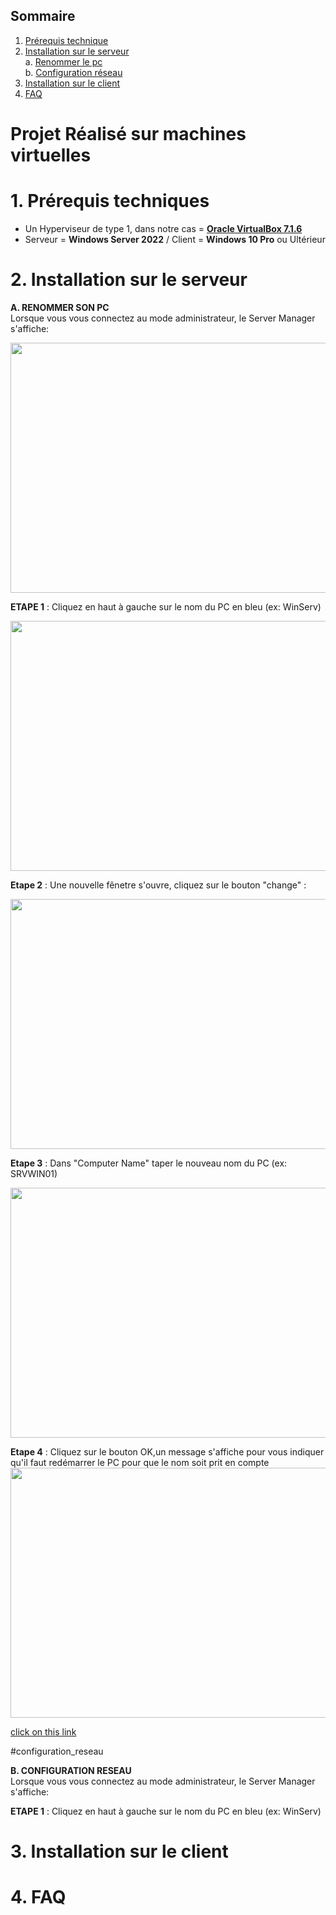 ## Sommaire

1. [Prérequis technique](#prerequis-technique)
2. [Installation sur le serveur](#installation-sur-le-serveur)  
   a. [Renommer le pc](#renommer_le_pc)  
   b. [Configuration réseau](#configuration_reseau)
4. [Installation sur le client](#installation-sur-le-client)
5. [FAQ](#faq)


# **Projet Réalisé sur machines virtuelles**        


# 1. Prérequis techniques
<span id="prerequis-techniques"></span>
- Un Hyperviseur de type 1, dans notre cas = [**Oracle VirtualBox 7.1.6**](https://www.virtualbox.org/wiki/Downloads)
- Serveur = **Windows Server 2022** / Client = **Windows 10 Pro** ou Ultérieur


# 2. Installation sur le serveur 
<span id="installation-sur-le-serveur"></span>

<span id="renommer_le_pc"></span>
  **A. RENOMMER SON PC**  
Lorsque vous vous connectez au mode administrateur, le Server Manager s'affiche:  

<img src="https://github.com/user-attachments/assets/0684b79d-9733-4014-9ed8-b77793043ef9" width="600" height="400">

**ETAPE 1** : Cliquez en haut à gauche sur le nom du PC en bleu (ex: WinServ)  

<img src="https://github.com/user-attachments/assets/9f654c7f-8dfc-4de0-9060-22c42fc27c57" width="600" height="400">

**Etape 2** : Une nouvelle fênetre s'ouvre, cliquez sur le bouton "change" :

<img src="https://github.com/user-attachments/assets/0218466a-62a7-418f-9df0-4720b4e6be5a" width="600" height="400">

**Etape 3** : Dans "Computer Name" taper le nouveau nom du PC (ex: SRVWIN01)

<img src="https://github.com/user-attachments/assets/ed9de3de-e500-410f-afae-9e498fdb88d4" width="600" height="400">

**Etape 4** : Cliquez sur le bouton OK,un message s'affiche pour vous indiquer qu'il faut redémarrer le PC pour que le nom soit prit en compte
<img src="https://github.com/user-attachments/assets/63e16a63-f2f0-4cda-8070-9fd7dc46b95b" width="600" height="400">

[click on this link](#configuration_reseau)

#configuration_reseau

  **B. CONFIGURATION RESEAU**  
Lorsque vous vous connectez au mode administrateur, le Server Manager s'affiche:  



**ETAPE 1** : Cliquez en haut à gauche sur le nom du PC en bleu (ex: WinServ)  



# 3. Installation sur le client
<span id="installation-sur-le-client"></span>

# 4. FAQ
<span id="faq"></span>        
